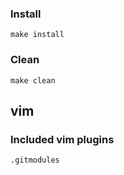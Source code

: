 ### Install

	make install

### Clean

    make clean

## vim
### Included vim plugins

    .gitmodules
